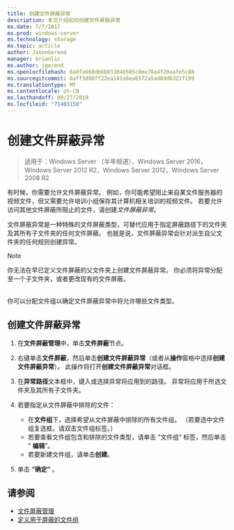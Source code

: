 ```yaml
---
title: 创建文件屏蔽异常
description: 本文介绍如何创建文件屏蔽异常
ms.date: 7/7/2017
ms.prod: windows-server
ms.technology: storage
ms.topic: article
author: JasonGerend
manager: brianlic
ms.author: jgerend
ms.openlocfilehash: 6a0fa660db6b03104b585c8ee78a4f20aafe5c88
ms.sourcegitcommit: 6aff3d88ff22ea141a6ea6572a5ad8dd6321f199
ms.translationtype: MT
ms.contentlocale: zh-CN
ms.lasthandoff: 09/27/2019
ms.locfileid: "71403150"
---
```

# <a name="create-a-file-screen-exception"></a>创建文件屏蔽异常

> 适用于：Windows Server （半年频道），Windows Server 2016，Windows Server 2012 R2，Windows Server 2012，Windows Server 2008 R2

有时候，你需要允许文件屏蔽异常。 例如，你可能希望阻止来自某文件服务器的视频文件，但又需要允许培训小组保存其计算机相关培训的视频文件。 若要允许访问其他文件屏蔽所阻止的文件，请创建*文件屏蔽异常*。

文件屏蔽异常是一种特殊的文件屏蔽类型，可替代应用于指定屏蔽路径下的文件夹及其所有子文件夹的任何文件屏蔽。 也就是说，文件屏蔽异常会针对派生自父文件夹的任何规则创建异常。

> [!Note]
> 你无法在早已定义文件屏蔽的父文件夹上创建文件屏蔽异常。 你必须将异常分配至一个子文件夹，或者更改现有的文件屏蔽。

<br />
你可以分配文件组以确定文件屏蔽异常中将允许哪些文件类型。

## <a name="to-create-a-file-screen-exception"></a>创建文件屏蔽异常

1.  在**文件屏蔽管理**中，单击**文件屏蔽**节点。

2.  右键单击**文件屏蔽**，然后单击**创建文件屏蔽异常**（或者从**操作**窗格中选择**创建文件屏蔽异常**）。 此操作将打开**创建文件屏蔽异常**对话框。

3.  在**异常路径**文本框中，键入或选择异常将应用到的路径。 异常将应用于所选文件夹及其所有子文件夹。

4.  若要指定从文件屏蔽中排除的文件：

    -   在**文件组**下，选择希望从文件屏蔽中排除的所有文件组。 （若要选中文件组复选框，请双击文件组标签。）
    -   若要查看文件组包含和排除的文件类型，请单击 "文件组" 标签，然后单击 " **编辑**"。
    -   若要新建文件组，请单击**创建**。

5.  单击 **“确定”** 。

## <a name="see-also"></a>请参阅

-   [文件屏蔽管理](file-screening-management.md)
-   [定义用于屏蔽的文件组](define-file-groups-for-screening.md)


